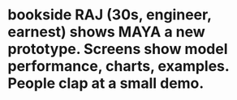 # bookside  RAJ (30s, engineer, earnest) shows MAYA a new prototype. Screens show model performance, charts, examples. People clap at a small demo.
